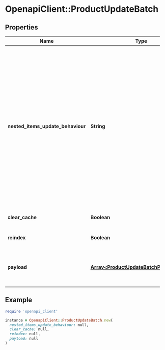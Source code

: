 # OpenapiClient::ProductUpdateBatch

## Properties

| Name | Type | Description | Notes |
| ---- | ---- | ----------- | ----- |
| **nested_items_update_behaviour** | **String** |  Determines how updates to nested items should be handled.&lt;hr&gt;&lt;div style&#x3D;\&quot;font-style:normal\&quot;&gt;  Values description:  &lt;div style&#x3D;\&quot;margin-left: 2%; padding-top: 2%\&quot;&gt;    &lt;div style&#x3D;\&quot;font-size:85%\&quot;&gt;      &lt;b&gt;  replace&lt;/b&gt;: This option indicates that the nested items should be completely replaced with the new data provided. &lt;/br&gt;      &lt;b&gt;  merge&lt;/b&gt;: With this option, updates to nested items are merged with the existing data. &lt;/br&gt;    &lt;/div&gt;  &lt;/div&gt;&lt;/div&gt; | [optional][default to &#39;replace&#39;] |
| **clear_cache** | **Boolean** |  | [optional][default to false] |
| **reindex** | **Boolean** |  | [optional][default to false] |
| **payload** | [**Array&lt;ProductUpdateBatchPayloadInner&gt;**](ProductUpdateBatchPayloadInner.md) | Contains an array of product objects. The list of properties may vary depending on the specific platform. |  |

## Example

```ruby
require 'openapi_client'

instance = OpenapiClient::ProductUpdateBatch.new(
  nested_items_update_behaviour: null,
  clear_cache: null,
  reindex: null,
  payload: null
)
```

